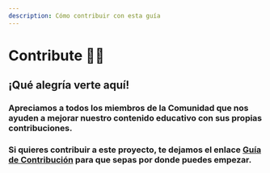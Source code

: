 ```yaml
---
description: Cómo contribuir con esta guía
---
```


# Contribute 🐱‍🚀

## ¡Qué alegría verte aquí!

### Apreciamos a todos los miembros de la Comunidad que nos ayuden a mejorar nuestro contenido educativo con sus propias contribuciones.

### Si quieres contribuir a este proyecto, te dejamos el enlace [Guía de Contribución](untitled-1/) para que sepas por donde puedes empezar. 

